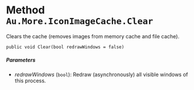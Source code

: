 # Method `Au.More.IconImageCache.Clear`

Clears the cache (removes images from memory cache and file cache).

```
public void Clear(bool redrawWindows = false)
```

##### Parameters

- *redrawWindows*  (`bool`):
    Redraw (asynchronously) all visible windows of this process.